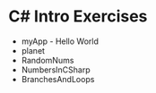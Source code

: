 # C# Intro Exercises

* myApp - Hello World
* planet
* RandomNums
* NumbersInCSharp
* BranchesAndLoops